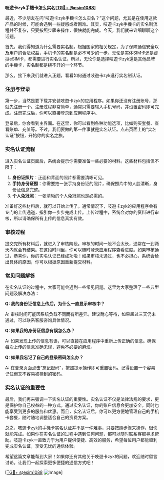 **吱遊卡zyk手機卡怎么实名[[TG💪+ @esim1088](https://t.me/s/esim1088)]**

最近，不少朋友在问“吱遊卡zyk手機卡怎么实名？”这个问题，尤其是在使用这款产品的时候，可能会遇到一些疑惑或者困难。其实，吱遊卡zyk手機卡的实名制流程并不复杂，只要按照步骤来操作，很快就能完成。今天，我们就来详细聊聊这个话题。

首先，我们得知道为什么需要实名制。根据国家的相关规定，为了保障通信安全以及用户的合法权益，手机卡的实名制是必不可少的一步。无论是实体SIM卡还是虚拟eSIM卡，都需要进行实名认证。所以，无论你是选择吱遊卡zyk還是其他品牌的手機卡，实名制都是绕不开的一个环节。

那么，接下来我们就进入正题，看看如何通过吱遊卡zyk進行实名制认证。

### 注册与登录

第一步，当然是要下载并安装吱遊卡zyk的应用程序。如果你还没有注册账号，那就先注册一个。注册过程非常简单，通常只需要输入手机号码，并设置密码即可完成。注册完成后，你可以直接登录到应用程序中。

登录后，你会看到主界面。在这里，你可以看到各种功能选项，比如购买套餐、查看账单、充值等。不过，我们要做的第一件事就是实名认证。点击页面上的“实名认证”按钮，开始你的实名之旅。

### 实名认证流程

进入实名认证页面后，系统会提示你需要准备一些必要的材料。这些材料包括但不限于：

1. **身份证照片**：正面和背面的照片都需要清晰可见。
2. **手持身份证照**：你需要拍一张手持身份证的照片，确保照片中的人脸清晰，身份证信息完整。
3. **个人免冠照**：一张清晰的个人免冠照也是必需的。

准备好这些材料后，就可以开始上传了。通常情况下，吱遊卡zyk的应用程序会有专门的上传通道，指引你一步步完成上传。上传过程中，系统会对你的资料进行审核，所以请确保所有上传的信息真实有效。

### 审核过程

提交完所有材料后，就进入了审核阶段。审核的时间一般不会太长，通常在一到两天内就会有结果。在这段时间里，你可以随时登录应用程序查看进度。如果审核通过，恭喜你，你的实名认证已经成功啦！如果审核未通过，也不必担心，系统会给出具体的原因，你可以根据原因重新提交材料。

### 常见问题解答

在实名认证的过程中，大家可能会遇到一些常见问题。这里为大家整理了一些典型问题及解决办法：

**Q: 我的身份证信息上传后，为什么一直显示审核中？**

A: 审核时间可能因系统负载不同而有所差异。建议耐心等待，如果超过三天仍未通过，可以联系客服咨询具体情况。

**Q: 如果我的身份证信息有误怎么办？**

A: 如果发现上传的信息有误，可以直接在应用程序中重新上传正确的信息。确保每次上传的信息准确无误，避免不必要的麻烦。

**Q: 如果我忘记了自己的登录密码怎么办？**

A: 在登录页面点击“忘记密码”，按照提示操作即可重置密码。记得设置一个容易记住但又不容易被猜到的密码。

### 实名认证的重要性

最后，我们再来强调一下实名认证的重要性。实名认证不仅是法律法规的要求，更是保护你自己权益的一种方式。通过实名认证，你的账户信息会更加安全，同时也能享受到更多的服务和优惠。而且，实名认证后，你可以更方便地管理自己的手机卡套餐，随时随地调整适合自己的资费方案。

总之，吱遊卡zyk的手機卡实名认证并不是一件难事，只要按照步骤来操作，很快就能完成。如果你在实名认证的过程中遇到任何问题，都可以随时联系客服寻求帮助。吱遊卡zyk一直致力于为用户提供便捷、高效的服务，希望每位用户都能顺利完成实名认证，享受无忧的通信体验。

希望这篇文章能帮到大家！如果你还有其他关于吱遊卡zyk的问题，欢迎随时留言讨论。让我们一起探索更多便捷的通信方式吧！

[[TG💪+ @esim1088](https://t.me/s/esim1088) ![Image](https://i.postimg.cc/4NQfJmqS/Snipaste-2025-05-13-00-14-12.png)]